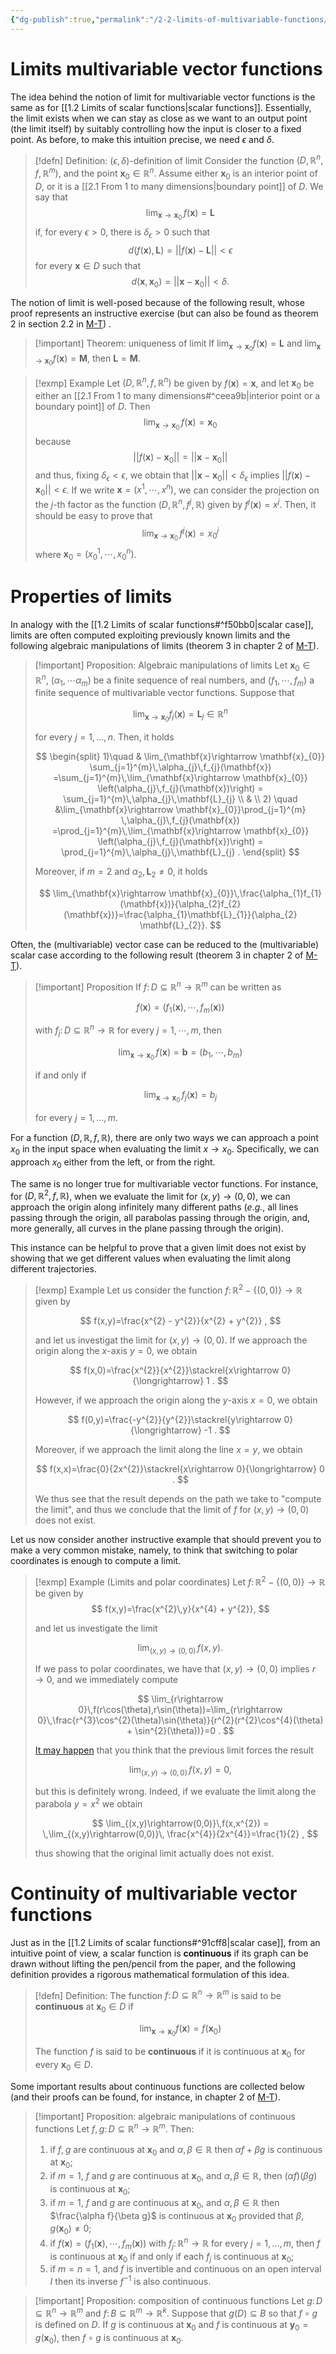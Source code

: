 ```yaml
---
{"dg-publish":true,"permalink":"/2-2-limits-of-multivariable-functions/","created":"2023-08-24T17:02:27.602+02:00","updated":"2023-10-16T23:23:54.664+02:00"}
---
```


# Limits multivariable vector functions 

The idea behind the notion of limit for multivariable vector functions is the same as for [[1.2 Limits of scalar functions\|scalar functions]]. Essentially, the limit exists when we can stay as close as we want to an output point (the limit itself) by suitably controlling how the input is closer to a fixed point. As before, to make this intuition precise, we need $\epsilon$ and $\delta$.

>[!defn] Definition: $(\epsilon,\delta)$-definition of limit
>Consider the function $(D,\mathbb{R}^{n},f,\mathbb{R}^{m})$, and the point $\mathbf{x}_{0}\in\mathbb{R}^{n}$. Assume either $\mathbf{x}_{0}$ is an interior point of $D$, or it is a [[2.1 From 1 to many dimensions\|boundary point]] of $D$.
>We say that 
>$$
>\lim_{\mathbf{x}\rightarrow \mathbf{x}_{0}}\,f(\mathbf{x})= \mathbf{L}
>$$
>if, for every $\epsilon >0$, there is $\delta_{\epsilon}>0$ such that  
>$$
>d(f(\mathbf{x}),\mathbf{L})=||f(\mathbf{x}) - \mathbf{L}||< \epsilon
>$$
>for every $\mathbf{x}\in D$ such that
>$$
>d(\mathbf{x},\mathbf{x}_{0})=||\mathbf{x} - \mathbf{x}_{0}||< \delta .
>$$

The notion of limit is well-posed because of the following result, whose proof represents an instructive exercise (but can also be found as theorem 2 in section 2.2 in [M-T](https://www.macmillanlearning.com/college/ca/product/Vector-Calculus/p/1429215089)) .

>[!important] Theorem: uniqueness of limit
>If $\lim_{\mathbf{x}\rightarrow \mathbf{x}_{0}}f(\mathbf{x})=\mathbf{L}$ and  $\lim_{\mathbf{x}\rightarrow \mathbf{x}_{0}}f(\mathbf{x})=\mathbf{M}$, then $\mathbf{L}=\mathbf{M}$.

>[!exmp] Example
>Let   $(D,\mathbb{R}^{n},f,\mathbb{R}^{n})$ be given by $f(\mathbf{x})=\mathbf{x}$, and let $\mathbf{x}_{0}$ be either an [[2.1 From 1 to many dimensions#^ceea9b\|interior point or a boundary point]] of $D$. Then 
>$$
>\lim_{\mathbf{x}\rightarrow \mathbf{x}_{0}}\,f(\mathbf{x})=\mathbf{x}_{0}
>$$
>because
>$$
>||f(\mathbf{x}) - \mathbf{x}_{0}||=||\mathbf{x} - \mathbf{x}_{0}|| 
>$$
>and thus, fixing $\delta_{\epsilon}<\epsilon$, we obtain that $||\mathbf{x} - \mathbf{x}_{0}||<\delta_{\epsilon}$ implies $||f(\mathbf{x}) - \mathbf{x}_{0}||<\epsilon$. If we write $\mathbf{x}=(x^{1},\cdots, x^{n})$, we can consider the projection on the $j$-th factor as the function $(D,\mathbb{R}^{n},f^{j},\mathbb{R})$ given by $f^{j}(\mathbf{x})=x^{j}$. Then, it should be easy to prove that 
>$$
>\lim_{\mathbf{x}\rightarrow \mathbf{x}_{0}}\,f^{j}(\mathbf{x})=x_{0}^{j}
>$$
>where $\mathbf{x}_{0}=(x^{1}_{0},\cdots, x^{n}_{0})$.

# Properties of limits

In analogy with the [[1.2 Limits of scalar functions#^f50bb0\|scalar case]], limits are often computed exploiting previously known limits and the following algebraic manipulations of limits (theorem 3 in chapter 2 of [M-T](https://www.macmillanlearning.com/college/ca/product/Vector-Calculus/p/1429215089)).

>[!important] Proposition: Algebraic manipulations of limits
>Let $\mathbf{x}_{0}\in\mathbb{R}^{n}$, $(\alpha_{1},\cdots\alpha_{m})$ be a finite sequence of real numbers, and $(f_{1},\cdots,f_{m})$ a finite sequence of multivariable vector functions. Suppose that
>
>$$
>\lim_{\mathbf{x}\rightarrow \mathbf{x}_{0}}f_{j}(\mathbf{x})=\mathbf{L}_{j}\in \mathbb{R}^{n}
>$$
>
>for every $j=1,...,n$. Then, it holds
>
>$$
>\begin{split}
>1)\quad & \lim_{\mathbf{x}\rightarrow \mathbf{x}_{0}} \sum_{j=1}^{m}\,\alpha_{j}\,f_{j}(\mathbf{x}) =\sum_{j=1}^{m}\,\lim_{\mathbf{x}\rightarrow \mathbf{x}_{0}} \left(\alpha_{j}\,f_{j}(\mathbf{x})\right) = \sum_{j=1}^{m}\,\alpha_{j}\,\mathbf{L}_{j} \\ & \\
>2) \quad &\lim_{\mathbf{x}\rightarrow \mathbf{x}_{0}}\prod_{j=1}^{m} \,\alpha_{j}\,f_{j}(\mathbf{x}) =\prod_{j=1}^{m}\,\lim_{\mathbf{x}\rightarrow \mathbf{x}_{0}} \left(\alpha_{j}\,f_{j}(\mathbf{x})\right) = \prod_{j=1}^{m}\,\alpha_{j}\,\mathbf{L}_{j} .
>\end{split}
>$$
>
>Moreover, if $m=2$ and $\alpha_{2},\mathbf{L}_{2}\neq 0$, it holds
>
>$$
>\lim_{\mathbf{x}\rightarrow \mathbf{x}_{0}}\,\frac{\alpha_{1}f_{1}(\mathbf{x})}{\alpha_{2}f_{2}(\mathbf{x})}=\frac{\alpha_{1}\mathbf{L}_{1}}{\alpha_{2} \mathbf{L}_{2}}.
>$$

Often, the (multivariable) vector case can be reduced to the (multivariable) scalar case according to the following result (theorem 3 in chapter 2 of [M-T](https://www.macmillanlearning.com/college/ca/product/Vector-Calculus/p/1429215089)).

>[!important] Proposition
>If $f\colon D\subseteq\mathbb{R}^{n}\rightarrow \mathbb{R}^{m}$ can be written as 
>
>$$
>f(\mathbf{x})=\left(f_{1}(\mathbf{x}),\cdots,f_{m}(\mathbf{x})\right)
>$$ 
>
>with $f_{j}\colon D\subseteq \mathbb{R}^{n}\rightarrow \mathbb{R}$ for every $j=1,\cdots, m$, then
>
>$$
>\lim_{\mathbf{x}\rightarrow\mathbf{x}_{0}}\,f(\mathbf{x})=\mathbf{b}=(b_{1},\cdots,b_{m})
>$$
>
>if and only if 
>
>$$
>\lim_{\mathbf{x}\rightarrow\mathbf{x}_{0}}\,f_{j}(\mathbf{x})=b_{j}
>$$
>
>for every $j=1,...,m$.

For a function $(D,\mathbb{R},f,\mathbb{R})$, there are only two ways we can approach a point $x_{0}$ in the input space when evaluating the limit $x\rightarrow x_{0}$. Specifically, we can approach $x_{0}$ either from the left, or from the right.

The same is no longer true for multivariable vector functions. For instance, for $(D,\mathbb{R}^{2},f,\mathbb{R})$, when we evaluate the limit for $(x,y)\rightarrow (0,0)$, we can approach the origin along infinitely many different paths (_e.g._, all lines passing through the origin, all parabolas passing through the origin, and, more generally, all curves in the plane passing through the origin). 

This instance can be helpful to prove that a given limit does not exist by showing that we get different values when evaluating the limit along different trajectories.

>[!exmp] Example
>Let us consider the function $f\colon\mathbb{R}^{2}-\{(0,0)\}\rightarrow \mathbb{R}$ given by
>
>$$
>f(x,y)=\frac{x^{2} - y^{2}}{x^{2} + y^{2}} ,
>$$
>
>and let us investigat the limit for $(x,y)\rightarrow (0,0)$. If we approach the origin along the $x$-axis $y=0$, we obtain 
>
>$$
>f(x,0)=\frac{x^{2}}{x^{2}}\stackrel{x\rightarrow 0}{\longrightarrow} 1 .
>$$
>
>However, if we approach the origin along the $y$-axis $x=0$, we obtain
>
>$$
>f(0,y)=\frac{-y^{2}}{y^{2}}\stackrel{y\rightarrow 0}{\longrightarrow} -1 .
>$$
>
>Moreover, if we approach the limit along the line $x=y$, we obtain
>
>$$
>f(x,x)=\frac{0}{2x^{2}}\stackrel{x\rightarrow 0}{\longrightarrow} 0 .
>$$
>
>We thus see that the result depends on the path we take to "compute the limit", and thus we conclude that the limit of $f$ for $(x,y)\rightarrow (0,0)$ does not exist.

Let us now consider another instructive example that should prevent you to make a very common mistake, namely, to think that switching to polar coordinates is enough to compute a limit.

>[!exmp] Example (Limits and polar coordinates)
>Let $f\colon \mathbb{R}^{2} - \{(0,0)\}\rightarrow \mathbb{R}$ be given by
>$$
>f(x,y)=\frac{x^{2}\,y}{x^{4} + y^{2}},
>$$
>
>and let us investigate the limit
>
>$$
>\lim_{(x,y)\rightarrow(0,0)}\,f(x,y) .
>$$
>
>If we pass to polar coordinates, we have that $(x,y)\rightarrow (0,0)$ implies $r\rightarrow 0$, and we immediately compute
>
>$$
>\lim_{r\rightarrow 0}\,f(r\cos(\theta),r\sin(\theta))=\lim_{r\rightarrow 0}\,\frac{r^{3}\cos^{2}(\theta)\sin(\theta)}{r^{2}(r^{2}\cos^{4}(\theta) + \sin^{2}(\theta))}=0 .
>$$
>
>[It may happen](https://math.stackexchange.com/questions/753381/limit-fracx2yx4y2-is-found-using-polar-coordinates-but-it-is-not-supp) that you think that the previous limit forces the result
>
>$$
>\lim_{(x,y)\rightarrow(0,0)}\,f(x,y) =0 ,
>$$
>
>but this is definitely wrong. Indeed, if we evaluate the limit along the parabola $y=x^{2}$ we obtain
>
>$$
>\lim_{(x,y)\rightarrow(0,0)}\,f(x,x^{2}) = \,\lim_{(x,y)\rightarrow(0,0)}\, \frac{x^{4}}{2x^{4}}=\frac{1}{2} ,
>$$
>
>thus showing that the original limit actually does not exist. 


# Continuity of multivariable vector functions

Just as in the [[1.2 Limits of scalar functions#^91cff8\|scalar case]], from an intuitive point of view, a scalar function is **continuous** if its graph can be drawn without lifting the pen/pencil from the paper, and the following definition provides a rigorous mathematical formulation of this idea.

>[!defn] Definition: 
>The function $f\colon D\subseteq \mathbb{R}^{n}\rightarrow \mathbb{R}^{m}$ is said to be **continuous** at $\mathbf{x}_{0}\in D$ if
>
>$$
>\lim_{\mathbf{x}\rightarrow \mathbf{x}_{0}}f(\mathbf{x})=f(\mathbf{x}_{0})
>$$
>
>The function $f$ is said to be **continuous** if it is continuous at $\mathbf{x}_{0}$ for every $\mathbf{x}_{0}\in D$.

Some important results about continuous functions are collected below (and their proofs can be found, for instance, in chapter 2 of [M-T](https://www.macmillanlearning.com/college/ca/product/Vector-Calculus/p/1429215089)).

>[!important] Proposition: algebraic manipulations of continuous functions
>Let $f,g\colon D\subseteq \mathbb{R}^{n}\rightarrow \mathbb{R}^{m}$. Then:
>1) if $f,g$ are continuous at $\mathbf{x}_{0}$ and $\alpha,\beta\in\mathbb{R}$ then $\alpha f + \beta g$ is continuous at $\mathbf{x}_{0}$;
>2) if $m=1$, $f$ and $g$ are continuous at $\mathbf{x}_{0}$, and $\alpha,\beta\in\mathbb{R}$, then $(\alpha f)(\beta g)$ is continuous at $\mathbf{x}_{0}$;
>3) if $m=1$, $f$ and $g$ are continuous at $\mathbf{x}_{0}$, and $\alpha,\beta\in\mathbb{R}$ then $\frac{\alpha f}{\beta g}$ is continuous at $\mathbf{x}_{0}$ provided that $\beta,g(\mathbf{x}_{0})\neq 0$;
>4) if $f(\mathbf{x})=(f_{1}(\mathbf{x}),\cdots,f_{m}(\mathbf{x}))$ with $f_{j}\colon\mathbb{R}^{n}\rightarrow \mathbb{R}$ for every $j=1,...,m$, then $f$ is continuous at $\mathbf{x}_{0}$ if and only if each $f_{j}$ is continuous at $\mathbf{x}_{0}$;
>5) if $m=n=1$, and $f$ is invertible and continuous on an open interval $I$ then its inverse $f^{-1}$ is also continuous.

>[!important] Proposition: composition of continuous functions
>Let $g\colon D\subseteq \mathbb{R}^{n}\rightarrow \mathbb{R}^{m}$ and $f\colon B\subseteq \mathbb{R}^{m}\rightarrow \mathbb{R}^{k}$. Suppose that $g(D)\subseteq B$ so that $f\circ g$ is defined on $D$. If $g$ is continuous at $\mathbf{x}_{0}$ and $f$ is continuous at $\mathbf{y}_{0}=g(\mathbf{x}_{0})$, then $f\circ g$ is continuous at $\mathbf{x}_{0}$.

